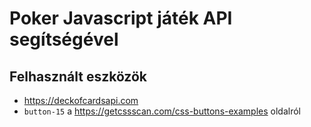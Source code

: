 # Poker Javascript játék API segítségével

## Felhasznált eszközök

- <https://deckofcardsapi.com>
- `button-15` a <https://getcssscan.com/css-buttons-examples> oldalról
